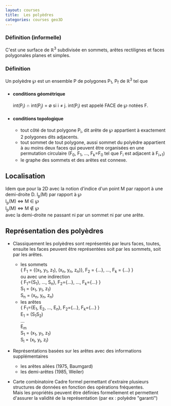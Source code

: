 ```yaml
---
layout: courses
title:  Les polyèdres
categories: courses geo3D
---
```


### Définition (informelle)

C'est une surface de &#8477;<sup>3</sup> subdivisée en sommets, arêtes rectilignes et faces polygonales planes et simples.

### Définition

Un polyèdre ℘ est un ensemble P de polygones P<sub>1</sub>, P<sub>f</sub> de ℝ<sup>3</sup> tel que

*   #### conditions géométrique

    int(P<sub>i</sub>) ∩ int(P<sub>j</sub>) = ∅ si i ≠ j. int(P<sub>i</sub>) est appelé FACE de ℘ notées F.
*   #### conditions topologique

    *   tout côté de tout polygone P<sub>i</sub>, dit arête de ℘ appartient à exactement 2 polygones dits adjacents.
    *   tout sommet de tout polygone, aussi sommet du polyèdre appartient à au moins deux faces qui peuvent être organisées en une permutation circulaire (F<sub>0</sub>, F<sub>1</sub>, ..., F<sub>k</sub>=F<sub>0</sub> tel que F<sub>i</sub> est adjacent à F<sub>i+1</sub>)
    *   le graphe des sommets et des arêtes est connexe.

## Localisation

Idem que pour la 2D avec la notion d'indice d'un point M par rapport à une demi-droite D. I<sub>p</sub>(M) par rapport à ℘  
I<sub>p</sub>(M) <=> M ∈ ℘  
I<sub>p</sub>(M) <=> M ∉ ℘  
avec la demi-droite ne passant ni par un sommet ni par une arête.

## Représentation des polyèdres

* Classiquement les polyèdres sont représentés par leurs faces, toutes, ensuite les faces peuvent être représentées soit par les sommets, soit par les arêtes.
	* les sommets  
		{ F<sub>1</sub> = {(x<sub>1</sub>, y<sub>1</sub>, z<sub>1</sub>), (x<sub>n</sub>, y<sub>n</sub>, z<sub>n</sub>)}, F<sub>2</sub> = {...}, ..., F<sub>k</sub> = {...} }  
		ou avec une indirection  
		{ F<sub>1</sub>={S<sub>1</sub>}, ..., S<sub>n</sub>}, F<sub>2</sub>={...}, ..., F<sub>k</sub>={...} }  
		S<sub>1</sub> = (x<sub>1</sub>, y<sub>1</sub>, z<sub>1</sub>)  
		S<sub>n</sub> = (x<sub>n</sub>, y<sub>n</sub>, z<sub>n</sub>)
	*  les arêtes  
		{ F<sub>1</sub>={E<sub>1</sub>, E<sub>2</sub>, ..., E<sub>n</sub>}, F<sub>2</sub>={...}, F<sub>k</sub>={...} }  
		E<sub>1</sub> = (S<sub>1</sub>S<sub>2</sub>)  
		...  
		E<sub>m</sub>  
		S<sub>1</sub> = (x<sub>1</sub>, y<sub>1</sub>, z<sub>1</sub>)  
		S<sub>l</sub> = (x<sub>l</sub>, y<sub>l</sub>, z<sub>l</sub>)

* Représentations basées sur les arêtes avec des informations supplémentaires
	* les arêtes ailées (1975, Baumgard)
	* les demi-arêtes (1985, Weiler)

* Carte combinatoire 
	Cadre formel permettant d'extraire plusieurs structures de données en fonction des opérations fréquentes.  
	Mais les propriétés peuvent être définies formellement et permettent d'assurer la validité de la représentation (par ex : polyèdre "garanti")